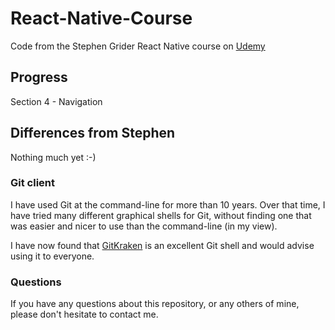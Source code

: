 # React-Native-Course
Code from the Stephen Grider React Native course on 
[Udemy](https://www.udemy.com/course/the-complete-react-native-and-redux-course)

## Progress

  Section 4 - Navigation

## Differences from Stephen

Nothing much yet :-)

### Git client

I have used Git at the command-line for more than 10 years. Over that time, I have tried
many different graphical shells for Git, without finding one that was easier
and nicer to use than the command-line (in my view).

I have now found that [GitKraken](https://www.gitkraken.com) is an excellent
Git shell and would advise using it to everyone.

### Questions

If you have any questions about this repository, or any others of mine, please
don't hesitate to contact me.
